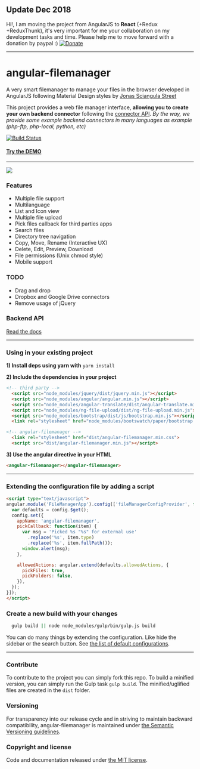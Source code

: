 ## Update Dec 2018
Hi!, I am moving the project from AngularJS to **React** (+Redux +ReduxThunk), it's very important for me your collaboration on my development tasks and time. Please help me to move forward with a donation by paypal :) [![Donate](https://www.paypal.com/en_GB/i/btn/btn_donate_LG.gif)](https://www.paypal.com/cgi-bin/webscr?cmd=_s-xclick&hosted_button_id=XRB7EW72PS982) 

---

# angular-filemanager

A very smart filemanager to manage your files in the browser developed in AngularJS following Material Design styles by [Jonas Sciangula Street](https://github.com/joni2back)

This project provides a web file manager interface, **allowing you to create your own backend connector** following the [connector API](API.md). 
*By the way, we provide some example backend connectors in many languages as example (php-ftp, php-local, python, etc)*

[![Build Status](https://travis-ci.org/joni2back/angular-filemanager.svg?branch=master)](https://travis-ci.org/joni2back/angular-filemanager)


#### [Try the DEMO](http://angular-filemanager.zendelsolutions.com/)
---------
![](https://raw.githubusercontent.com/joni2back/angular-filemanager/master/screenshot.gif)

### Features
  - Multiple file support
  - Multilanguage
  - List and Icon view
  - Multiple file upload
  - Pick files callback for third parties apps
  - Search files
  - Directory tree navigation
  - Copy, Move, Rename (Interactive UX)
  - Delete, Edit, Preview, Download
  - File permissions (Unix chmod style)
  - Mobile support

### TODO
  - Drag and drop
  - Dropbox and Google Drive connectors
  - Remove usage of jQuery

### Backend API
[Read the docs](API.md)

---------

### Using in your existing project
**1) Install deps using yarn with**
```yarn install```

**2) Include the dependencies in your project**
```html
<!-- third party -->
  <script src="node_modules/jquery/dist/jquery.min.js"></script>
  <script src="node_modules/angular/angular.min.js"></script>
  <script src="node_modules/angular-translate/dist/angular-translate.min.js"></script>
  <script src="node_modules/ng-file-upload/dist/ng-file-upload.min.js"></script>
  <script src="node_modules/bootstrap/dist/js/bootstrap.min.js"></script>
  <link rel="stylesheet" href="node_modules/bootswatch/paper/bootstrap.min.css" />

<!-- angular-filemanager -->
  <link rel="stylesheet" href="dist/angular-filemanager.min.css">
  <script src="dist/angular-filemanager.min.js"></script>
```

**3) Use the angular directive in your HTML**
```html
<angular-filemanager></angular-filemanager>
```

---------

### Extending the configuration file by adding a script
```html
<script type="text/javascript">
angular.module('FileManagerApp').config(['fileManagerConfigProvider', function (config) {
  var defaults = config.$get();
  config.set({
    appName: 'angular-filemanager',
    pickCallback: function(item) {
      var msg = 'Picked %s "%s" for external use'
        .replace('%s', item.type)
        .replace('%s', item.fullPath());
      window.alert(msg);
    },

    allowedActions: angular.extend(defaults.allowedActions, {
      pickFiles: true,
      pickFolders: false,
    }),
  });
}]);
</script>
```

### Create a new build with your changes
```sh
  gulp build || node node_modules/gulp/bin/gulp.js build
```

You can do many things by extending the configuration. Like hide the sidebar or the search button. See [the list of default configurations](/src/js/providers/config.js).

---------

### Contribute
To contribute to the project you can simply fork this repo. To build a minified version, you can simply run the Gulp
task `gulp build`. The minified/uglified files are created in the `dist` folder.

### Versioning
For transparency into our release cycle and in striving to maintain backward compatibility, angular-filemanager is maintained under [the Semantic Versioning guidelines](http://semver.org/).

### Copyright and license
Code and documentation released under [the MIT license](https://github.com/joni2back/angular-filemanager/blob/master/LICENSE).
